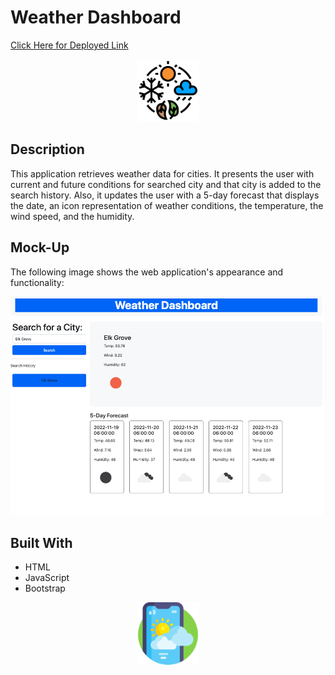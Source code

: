 # Weather Dashboard

[Click Here for Deployed Link](https://iqbalahmadi.github.io/Weather-Report/)

<p align="center">
  <img src="./Assets/images/weather-icon.png" width="100" >
</p>

## Description

This application retrieves weather data for cities. It presents the user with current and future conditions for searched city and that city is added to the search history. Also, it updates the user with a 5-day forecast that displays the date, an icon representation of weather conditions, the temperature, the wind speed, and the humidity.

## Mock-Up

The following image shows the web application's appearance and functionality:

![The weather app includes a search option, a list of cities, and a five-day forecast and current weather conditions for Elk Grove.](./Assets/weather-app-scrShot.png)

## Built With

- HTML
- JavaScript
- Bootstrap

<p align="center">
  <img src="./Assets/images/weather-icon2.png" width="100" >
</p>
